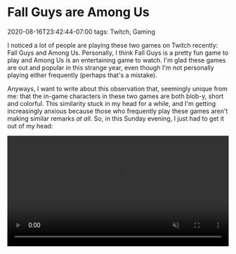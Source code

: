 # Fall Guys are Among Us
2020-08-16T23:42:44-07:00
tags: Twitch, Gaming

I noticed a lot of people are playing these two games on Twitch recently: Fall Guys and Among Us.
Personally, I think Fall Guys is a pretty fun game to play and Among Us is an entertaining game to
watch. I'm glad these games are out and popular in this strange year, even though I'm not personally
playing either frequently (perhaps that's a mistake).

Anyways, I want to write about this observation that, seemingly unique from me: that the in-game
characters in these two games are both blob-y, short and colorful. This similarity stuck in my head
for a while, and I'm getting increasingly anxious because those who frequently play these games
aren't making similar remarks *at all*. So, in this Sunday evening, I just had to get it out of my
head:

<video controls="controls" width="100%" name="Fall Guys are Among Us" src="/assets/2020/08/FallGuysAmongUs.mov" autoplay loop muted playsinline></video>
